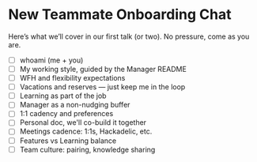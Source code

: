 # New Teammate Onboarding Chat

Here’s what we’ll cover in our first talk (or two). No pressure, come as you are.

- [ ] whoami (me + you)
- [ ] My working style, guided by the Manager README
- [ ] WFH and flexibility expectations
- [ ] Vacations and reserves — just keep me in the loop
- [ ] Learning as part of the job
- [ ] Manager as a non-nudging buffer
- [ ] 1:1 cadency and preferences
- [ ] Personal doc, we'll co-build it together
- [ ] Meetings cadence: 1:1s, Hackadelic, etc.
- [ ] Features vs Learning balance
- [ ] Team culture: pairing, knowledge sharing
